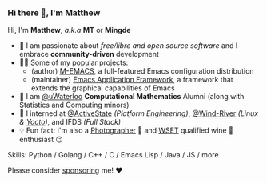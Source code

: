### Hi there 👋, I'm Matthew
Hi, I'm **Matthew**, *a.k.a* **MT** or **Mingde**

- 🤖 I am passionate about *free/libre and open source software* and I embrace **community-driven** development
- 👨‍💻 Some of my popular projects:
  - (author) [M-EMACS](https://github.com/MatthewZMD/.emacs.d), a full-featured Emacs configuration distribution
  - (maintainer) [Emacs Application Framework](https://github.com/emacs-eaf/emacs-application-framework), a framework that extends the graphical capabilities of Emacs
- 🔭 I am [@uWaterloo](https://github.com/uWaterloo) **Computational Mathematics** Alumni (along with Statistics and Computing minors)
- 📎 I interned at [@ActiveState](https://github.com/ActiveState) *(Platform Engineering)*, [@Wind-River](https://github.com/Wind-River) *(Linux & [Yocto](https://www.yoctoproject.org/))*, and IFDS *(Full Stack)*
- 💡 Fun fact: I'm also a [Photographer](https://matthewzmd.github.io/photography.html) 📸 and [WSET](https://www.wsetglobal.com/) qualified wine 🍷 enthusiast 😉

Skills: Python / Golang / C++ / C / Emacs Lisp / Java / JS / more

Please consider [sponsoring](https://github.com/sponsors/MatthewZMD/) me! ❤
